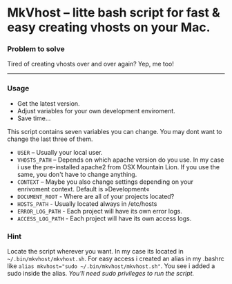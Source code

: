 # MkVhost – litte bash script for fast & easy creating vhosts on your Mac.

### Problem to solve

Tired of creating vhosts over and over again? Yep, me too!
___

### Usage
* Get the latest version.
* Adjust variables for your own development enviroment.
* Save time…

This script contains seven variables you can change. You may dont want to change the last three of them.

* `USER` – Usually your local user.
* `VHOSTS_PATH` – Depends on which apache version do you use. In my case i use the pre-installed apache2 from OSX Mountain Lion. If you use the same, you don't have to change anything.
* `CONTEXT` – Maybe you also change settings depending on your enrivoment context. Default is »Development«
* `DOCUMENT_ROOT` - Where are all of your projects located? 
* `HOSTS_PATH` - Usually located always in /etc/hosts
* `ERROR_LOG_PATH` - Each project will have its own error logs.
* `ACCESS_LOG_PATH` - Each project will have its own access logs.


### Hint

Locate the script wherever you want. In my case its located in `~/.bin/mkvhost/mkvhost.sh`. For easy access i created an alias in my .bashrc like `alias mkvhost="sudo ~/.bin/mkvhost/mkvhost.sh"`. You see i added a sudo inside the alias. _You'll need sudo privileges to run the script._
